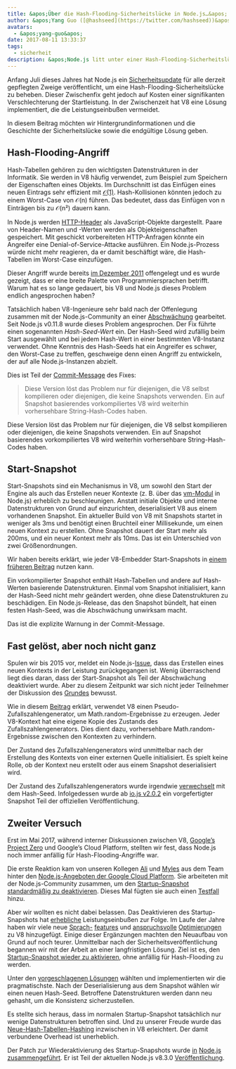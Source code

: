 ```yaml
---
title: &apos;Über die Hash-Flooding-Sicherheitslücke in Node.js…&apos;
author: &apos;Yang Guo ([@hashseed](https://twitter.com/hashseed))&apos;
avatars:
  - &apos;yang-guo&apos;
date: 2017-08-11 13:33:37
tags:
  - sicherheit
description: &apos;Node.js litt unter einer Hash-Flooding-Sicherheitslücke. Dieser Beitrag liefert Hintergrundinformationen und erklärt die Lösung in V8.&apos;
---
```

Anfang Juli dieses Jahres hat Node.js ein [Sicherheitsupdate](https://nodejs.org/en/blog/vulnerability/july-2017-security-releases/) für alle derzeit gepflegten Zweige veröffentlicht, um eine Hash-Flooding-Sicherheitslücke zu beheben. Dieser Zwischenfix geht jedoch auf Kosten einer signifikanten Verschlechterung der Startleistung. In der Zwischenzeit hat V8 eine Lösung implementiert, die die Leistungseinbußen vermeidet.

<!--truncate-->
In diesem Beitrag möchten wir Hintergrundinformationen und die Geschichte der Sicherheitslücke sowie die endgültige Lösung geben.

## Hash-Flooding-Angriff

Hash-Tabellen gehören zu den wichtigsten Datenstrukturen in der Informatik. Sie werden in V8 häufig verwendet, zum Beispiel zum Speichern der Eigenschaften eines Objekts. Im Durchschnitt ist das Einfügen eines neuen Eintrags sehr effizient mit [𝒪(1)](https://en.wikipedia.org/wiki/Big_O_notation). Hash-Kollisionen könnten jedoch zu einem Worst-Case von 𝒪(n) führen. Das bedeutet, dass das Einfügen von n Einträgen bis zu 𝒪(n²) dauern kann.

In Node.js werden [HTTP-Header](https://nodejs.org/api/http.html#http_response_getheaders) als JavaScript-Objekte dargestellt. Paare von Header-Namen und -Werten werden als Objekteigenschaften gespeichert. Mit geschickt vorbereiteten HTTP-Anfragen könnte ein Angreifer eine Denial-of-Service-Attacke ausführen. Ein Node.js-Prozess würde nicht mehr reagieren, da er damit beschäftigt wäre, die Hash-Tabellen im Worst-Case einzufügen.

Dieser Angriff wurde bereits [im Dezember 2011](https://events.ccc.de/congress/2011/Fahrplan/events/4680.en.html) offengelegt und es wurde gezeigt, dass er eine breite Palette von Programmiersprachen betrifft. Warum hat es so lange gedauert, bis V8 und Node.js dieses Problem endlich angesprochen haben?

Tatsächlich haben V8-Ingenieure sehr bald nach der Offenlegung zusammen mit der Node.js-Community an einer [Abschwächung](https://github.com/v8/v8/commit/81a0271004833249b4fe58f7d64ae07e79cffe40) gearbeitet. Seit Node.js v0.11.8 wurde dieses Problem angesprochen. Der Fix führte einen sogenannten _Hash-Seed-Wert_ ein. Der Hash-Seed wird zufällig beim Start ausgewählt und bei jedem Hash-Wert in einer bestimmten V8-Instanz verwendet. Ohne Kenntnis des Hash-Seeds hat ein Angreifer es schwer, den Worst-Case zu treffen, geschweige denn einen Angriff zu entwickeln, der auf alle Node.js-Instanzen abzielt.

Dies ist Teil der [Commit-Message](https://github.com/v8/v8/commit/81a0271004833249b4fe58f7d64ae07e79cffe40) des Fixes:

> Diese Version löst das Problem nur für diejenigen, die V8 selbst kompilieren oder diejenigen, die keine Snapshots verwenden. Ein auf Snapshot basierendes vorkompiliertes V8 wird weiterhin vorhersehbare String-Hash-Codes haben.

Diese Version löst das Problem nur für diejenigen, die V8 selbst kompilieren oder diejenigen, die keine Snapshots verwenden. Ein auf Snapshot basierendes vorkompiliertes V8 wird weiterhin vorhersehbare String-Hash-Codes haben.

## Start-Snapshot

Start-Snapshots sind ein Mechanismus in V8, um sowohl den Start der Engine als auch das Erstellen neuer Kontexte (z. B. über das [vm-Modul](https://nodejs.org/api/vm.html) in Node.js) erheblich zu beschleunigen. Anstatt initiale Objekte und interne Datenstrukturen von Grund auf einzurichten, deserialisiert V8 aus einem vorhandenen Snapshot. Ein aktueller Build von V8 mit Snapshots startet in weniger als 3ms und benötigt einen Bruchteil einer Millisekunde, um einen neuen Kontext zu erstellen. Ohne Snapshot dauert der Start mehr als 200ms, und ein neuer Kontext mehr als 10ms. Das ist ein Unterschied von zwei Größenordnungen.

Wir haben bereits erklärt, wie jeder V8-Embedder Start-Snapshots in [einem früheren Beitrag](/blog/custom-startup-snapshots) nutzen kann.

Ein vorkompilierter Snapshot enthält Hash-Tabellen und andere auf Hash-Werten basierende Datenstrukturen. Einmal vom Snapshot initialisiert, kann der Hash-Seed nicht mehr geändert werden, ohne diese Datenstrukturen zu beschädigen. Ein Node.js-Release, das den Snapshot bündelt, hat einen festen Hash-Seed, was die Abschwächung unwirksam macht.

Das ist die explizite Warnung in der Commit-Message.

## Fast gelöst, aber noch nicht ganz

Spulen wir bis 2015 vor, meldet ein Node.js-[Issue](https://github.com/nodejs/node/issues/1631), dass das Erstellen eines neuen Kontexts in der Leistung zurückgegangen ist. Wenig überraschend liegt dies daran, dass der Start-Snapshot als Teil der Abschwächung deaktiviert wurde. Aber zu diesem Zeitpunkt war sich nicht jeder Teilnehmer der Diskussion des [Grundes](https://github.com/nodejs/node/issues/528#issuecomment-71009086) bewusst.

Wie in diesem [Beitrag](/blog/math-random) erklärt, verwendet V8 einen Pseudo-Zufallszahlengenerator, um Math.random-Ergebnisse zu erzeugen. Jeder V8-Kontext hat eine eigene Kopie des Zustands des Zufallszahlengenerators. Dies dient dazu, vorhersehbare Math.random-Ergebnisse zwischen den Kontexten zu verhindern.

Der Zustand des Zufallszahlengenerators wird unmittelbar nach der Erstellung des Kontexts von einer externen Quelle initialisiert. Es spielt keine Rolle, ob der Kontext neu erstellt oder aus einem Snapshot deserialisiert wird.

Der Zustand des Zufallszahlengenerators wurde irgendwie [verwechselt](https://github.com/nodejs/node/issues/1631#issuecomment-100044148) mit dem Hash-Seed. Infolgedessen wurde ab [io.js v2.0.2](https://github.com/nodejs/node/pull/1679) ein vorgefertigter Snapshot Teil der offiziellen Veröffentlichung.

## Zweiter Versuch

Erst im Mai 2017, während interner Diskussionen zwischen V8, [Google’s Project Zero](https://googleprojectzero.blogspot.com/) und Google’s Cloud Platform, stellten wir fest, dass Node.js noch immer anfällig für Hash-Flooding-Angriffe war.

Die erste Reaktion kam von unseren Kollegen [Ali](https://twitter.com/ofrobots) und [Myles](https://twitter.com/MylesBorins) aus dem Team hinter den [Node.js-Angeboten der Google Cloud Platform](https://cloud.google.com/nodejs/). Sie arbeiteten mit der Node.js-Community zusammen, um den [Startup-Snapshot standardmäßig zu deaktivieren](https://github.com/nodejs/node/commit/eff636d8eb7b009c40fb053802c169ba1417293d). Dieses Mal fügten sie auch einen [Testfall](https://github.com/nodejs/node/commit/9fedc1f09648ff7cebed65883966f5647686a38a) hinzu.

Aber wir wollten es nicht dabei belassen. Das Deaktivieren des Startup-Snapshots hat [erhebliche](https://github.com/nodejs/node/issues/14229) Leistungseinbußen zur Folge. Im Laufe der Jahre haben wir viele neue [Sprach-](/blog/high-performance-es2015) [features](/blog/webassembly-browser-preview) und [anspruchsvolle](/blog/launching-ignition-and-turbofan) [Optimierungen](/blog/speeding-up-regular-expressions) zu V8 hinzugefügt. Einige dieser Ergänzungen machten den Neuaufbau von Grund auf noch teurer. Unmittelbar nach der Sicherheitsveröffentlichung begannen wir mit der Arbeit an einer langfristigen Lösung. Ziel ist es, den [Startup-Snapshot wieder zu aktivieren](https://github.com/nodejs/node/issues/14171), ohne anfällig für Hash-Flooding zu werden.

Unter den [vorgeschlagenen Lösungen](https://docs.google.com/document/d/1br7T3jk5JAJSYaT8eZdQlqrPTDRClheGpRU1-BpY1ss/edit) wählten und implementierten wir die pragmatischste. Nach der Deserialisierung aus dem Snapshot wählen wir einen neuen Hash-Seed. Betroffene Datenstrukturen werden dann neu gehasht, um die Konsistenz sicherzustellen.

Es stellte sich heraus, dass im normalen Startup-Snapshot tatsächlich nur wenige Datenstrukturen betroffen sind. Und zu unserer Freude wurde das [Neue-Hash-Tabellen-Hashing](https://github.com/v8/v8/commit/0e8e0030775518b69eb8522823ea3754e6bddc69) inzwischen in V8 erleichtert. Der damit verbundene Overhead ist unerheblich.

Der Patch zur Wiederaktivierung des Startup-Snapshots wurde [in](https://github.com/nodejs/node/commit/14e4254f68f71a6afaf3ebe16794172b08e68d7b) [Node.js zusammengeführt](https://github.com/nodejs/node/commit/2ae2874ae7dfec2c55b5d390d25b6eed9932f78d). Er ist Teil der aktuellen Node.js v8.3.0 [Veröffentlichung](https://medium.com/the-node-js-collection/node-js-8-3-0-is-now-available-shipping-with-the-ignition-turbofan-execution-pipeline-aa5875ad3367).
